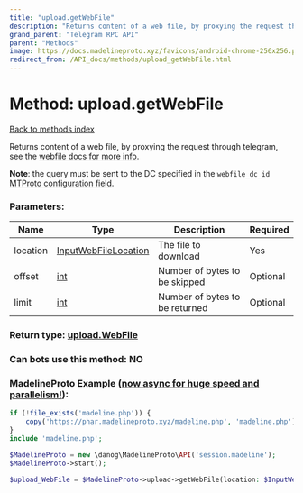 ```yaml
---
title: "upload.getWebFile"
description: "Returns content of a web file, by proxying the request through telegram, see the [webfile docs for more info](https://core.telegram.org/api/files#downloading-webfiles)."
grand_parent: "Telegram RPC API"
parent: "Methods"
image: https://docs.madelineproto.xyz/favicons/android-chrome-256x256.png
redirect_from: /API_docs/methods/upload_getWebFile.html
---
```

# Method: upload.getWebFile
[Back to methods index](index.html)



Returns content of a web file, by proxying the request through telegram, see the [webfile docs for more info](https://core.telegram.org/api/files#downloading-webfiles).

**Note**: the query must be sent to the DC specified in the `webfile_dc_id` [MTProto configuration field](https://core.telegram.org/api/config#mtproto-configuration).

### Parameters:

| Name     |    Type       | Description | Required |
|----------|---------------|-------------|----------|
|location|[InputWebFileLocation](/API_docs/types/InputWebFileLocation.html) | The file to download | Yes|
|offset|[int](/API_docs/types/int.html) | Number of bytes to be skipped | Optional|
|limit|[int](/API_docs/types/int.html) | Number of bytes to be returned | Optional|


### Return type: [upload.WebFile](/API_docs/types/upload.WebFile.html)

### Can bots use this method: **NO**


### MadelineProto Example ([now async for huge speed and parallelism!](https://docs.madelineproto.xyz/docs/ASYNC.html)):


```php
if (!file_exists('madeline.php')) {
    copy('https://phar.madelineproto.xyz/madeline.php', 'madeline.php');
}
include 'madeline.php';

$MadelineProto = new \danog\MadelineProto\API('session.madeline');
$MadelineProto->start();

$upload_WebFile = $MadelineProto->upload->getWebFile(location: $InputWebFileLocation, offset: $int, limit: $int, );
```

